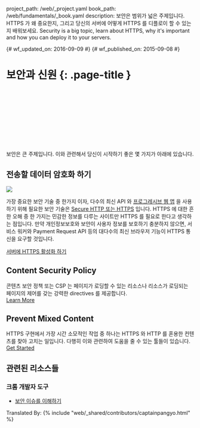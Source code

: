 project_path: /web/_project.yaml
book_path: /web/fundamentals/_book.yaml
description: 보안은 범위가 넓은 주제입니다. HTTPS 가 왜 중요한지, 그리고 당신의 서버에 어떻게 HTTPS 를 디플로이 할 수 있는지 배워보세요.
Security is a big topic, learn about HTTPS, why it's important and how you can deploy it to your servers.

{# wf_updated_on: 2016-09-09 #}
{# wf_published_on: 2015-09-08 #}

# 보안과 신원 {: .page-title }

<div class="video-wrapper">
  <iframe class="devsite-embedded-youtube-video" data-video-id="pgBQn_z3zRE"
          data-autohide="1" data-showinfo="0" frameborder="0" allowfullscreen>
  </iframe>
</div>

보안은 큰 주제입니다. 이와 관련해서 당신이 시작하기 좋은 몇 가지가 아래에 있습니다.

<div class="clearfix"></div>


## 전송할 데이터 암호화 하기

<img src="/web/images/content-https-2x.jpg" class="attempt-right">

가장 중요한 보안 기술 중 한가지 이자, 다수의 최신 API 와 [프로그레시브 웹 앱](/web/progressive-web-apps/) 을 사용하기 위해 필요한 보안 기술은
[Secure HTTP 또는 HTTPS](encrypt-in-transit/why-https) 입니다. HTTPS 에 대한 흔한 오해 중 한 가지는 민감한 정보를 다루는 사이트만 HTTPS 를 필요로 한다고 생각하는 점입니다.
만약 개인정보보호와 보안이 사용자 정보를 보호하기 충분하지 않으면, 서비스 워커와 Payment Request API 등의 대다수의 최신 브라우저 기능이 HTTPS 통신을 요구할 것입니다.

[서버에 HTTPS 활성화 하기](/web/fundamentals/security/encrypt-in-transit/enable-https)

<div class="attempt-left">
  <h2>Content Security Policy</h2>
  <p>
    콘텐츠 보안 정책 또는 CSP 는 페이지가 로딩할 수 있는 리소스나 리소스가 로딩되는 페이지의 제어를 갖는 강력한 directives 를 제공합니다.
    <br>
    <a href="csp/">Learn More</a>
  </p>
</div>
<div class="attempt-right">
  <h2>Prevent Mixed Content</h2>
  <p>
    HTTPS 구현에서 가장 시간 소모적인 작업 중 하나는 HTTPS 와 HTTP 를 혼용한 컨텐츠를 찾아 고치는 일입니다.
    다행히 이와 관련하여 도움을 줄 수 있는 툴들이 있습니다.
    <br>
    <a href="prevent-mixed-content/what-is-mixed-content">Get Started</a>
  </p>
</div>

<div style="clear:both"></div>

## 관련된 리소스들

### 크롬 개발자 도구

* [보안 이슈를 이해하기](/web/tools/chrome-devtools/security)


Translated By:
{% include "web/_shared/contributors/captainpangyo.html" %}
